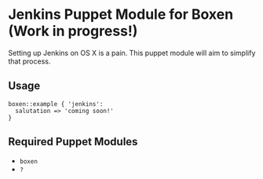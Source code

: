 # Jenkins Puppet Module for Boxen (Work in progress!)

Setting up Jenkins on OS X is a pain. This puppet module will aim to simplify that process.

## Usage

```puppet
boxen::example { 'jenkins':
  salutation => 'coming soon!'
}
```

## Required Puppet Modules

* `boxen`
* `?`
